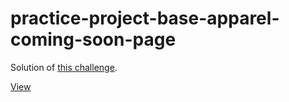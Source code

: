 # practice-project-base-apparel-coming-soon-page
 
Solution of [this challenge](https://www.frontendmentor.io/challenges/base-apparel-coming-soon-page-5d46b47f8db8a7063f9331a0/hub/responsive-landing-page-base-apparel-with-basic-html-and-css-w55D_eLMt6).

[View](https://webbees-development.github.io/practice-project-base-apparel-coming-soon-page/)
